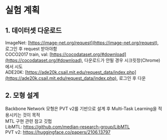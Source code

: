 # 실험 계획

## 1. 데이터셋 다운로드

ImageNet: [https://image-net.org/request](https://image-net.org/request), 로그인 후 request 받아야함   
COCO2017 train, val: [https://cocodataset.org/#download](https://cocodataset.org/#download), 다운로드가 안될 경우 시크릿창\(Chrome\)에서 시도   
ADE20K: [https://ade20k.csail.mit.edu/request_data/index.php](https://ade20k.csail.mit.edu/request_data/index.php), 로그인 후 다운   

## 2. 모형 설계

Backbone Network 모형은 PVT v2를 기반으로 설계 후 Multi-Task Learning을 적용시키는 것이 목적   
MTL 구현 관련 참고 깃헙   
LibMTL: https://github.com/median-research-group/LibMTL   
PVT v2: https://huggingface.co/papers/2106.13797    
